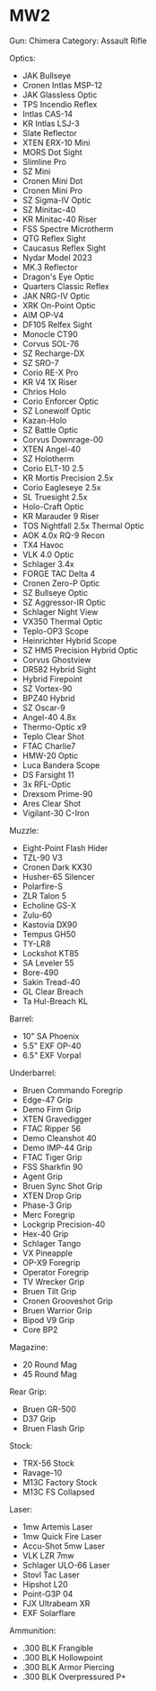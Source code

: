 # MW2

Gun: Chimera
Category: Assault Rifle

Optics:

- JAK Bullseye 
- Cronen Intlas MSP-12 
- JAK Glassless Optic 
- TPS Incendio Reflex 
- Intlas CAS-14 
- KR Intlas LSJ-3 
- Slate Reflector 
- XTEN ERX-10 Mini 
- MORS Dot Sight 
- Slimline Pro
- SZ Mini
- Cronen Mini Dot
- Cronen Mini Pro
- SZ Sigma-IV Optic
- SZ Minitac-40
- KR Minitac-40 Riser 
- FSS Spectre Microtherm 
- QTG Reflex Sight 
- Caucasus Reflex Sight 
- Nydar Model 2023 
- MK.3 Reflector 
- Dragon's Eye Optic 
- Quarters Classic Reflex 
- JAK NRG-IV Optic 
- XRK On-Point Optic
- AIM OP-V4
- DF105 Relfex Sight
- Monocle CT90
- Corvus SOL-76
- SZ Recharge-DX
- SZ SRO-7
- Corio RE-X Pro
- KR V4 1X Riser 
- Chrios Holo 
- Corio Enforcer Optic
- SZ Lonewolf Optic
- Kazan-Holo
- SZ Battle Optic
- Corvus Downrage-00
- XTEN Angel-40
- SZ Holotherm
- Corio ELT-10 2.5 
- KR Mortis Precision 2.5x 
- Corio Eagleseye 2.5x 
- SL Truesight 2.5x 
- Holo-Craft Optic 
- KR Marauder 9 Riser 
- TOS Nightfall 2.5x Thermal Optic 
- AOK 4.0x RQ-9 Recon 
- TX4 Havoc 
- VLK 4.0 Optic
- Schlager 3.4x
- FORGE TAC Delta 4
- Cronen Zero-P Optic
- SZ Bullseye Optic
- SZ Aggressor-IR Optic
- Schlager Night View
- VX350 Thermal Optic
- Teplo-OP3 Scope
- Heinrichter Hybrid Scope 
- SZ HM5 Precision Hybrid Optic 
- Corvus Ghostview 
- DR582 Hybrid Sight
- Hybrid Firepoint
- SZ Vortex-90
- BPZ40 Hybrid
- SZ Oscar-9
- Angel-40 4.8x
- Thermo-Optic x9
- Teplo Clear Shot
- FTAC Charlie7
- HMW-20 Optic
- Luca Bandera Scope
- DS Farsight 11
- 3x RFL-Optic
- Drexsom Prime-90
- Ares Clear Shot
- Vigilant-30 C-Iron

Muzzle:

- Eight-Point Flash Hider
- TZL-90 V3
- Cronen Dark KX30
- Husher-65 Silencer
- Polarfire-S
- ZLR Talon 5
- Echoline GS-X
- Zulu-60
- Kastovia DX90
- Tempus GH50
- TY-LR8
- Lockshot KT85
- SA Leveler 55
- Bore-490
- Sakin Tread-40
- GL Clear Breach
- Ta Hul-Breach KL

Barrel:

- 10" SA Phoenix
- 5.5" EXF OP-40
- 6.5" EXF Vorpal

Underbarrel:

- Bruen Commando Foregrip
- Edge-47 Grip
- Demo Firm Grip
- XTEN Gravedigger
- FTAC Ripper 56
- Demo Cleanshot 40
- Demo IMP-44 Grip
- FTAC Tiger Grip
- FSS Sharkfin 90
- Agent Grip
- Bruen Sync Shot Grip
- XTEN Drop Grip
- Phase-3 Grip
- Merc Foregrip
- Lockgrip Precision-40
- Hex-40 Grip
- Schlager Tango
- VX Pineapple
- OP-X9 Foregrip
- Operator Foregrip
- TV Wrecker Grip
- Bruen Tilt Grip
- Cronen Grooveshot Grip
- Bruen Warrior Grip
- Bipod V9 Grip
- Core BP2

Magazine:

- 20 Round Mag
- 45 Round Mag

Rear Grip:

- Bruen GR-500
- D37 Grip
- Bruen Flash Grip

Stock:

- TRX-56 Stock
- Ravage-10
- M13C Factory Stock
- M13C FS Collapsed

Laser:

- 1mw Artemis Laser
- 1mw Quick Fire Laser
- Accu-Shot 5mw Laser
- VLK LZR 7mw
- Schlager ULO-66 Laser
- Stovl Tac Laser
- Hipshot L20
- Point-G3P 04
- FJX Ultrabeam XR
- EXF Solarflare

Ammunition:

- .300 BLK Frangible
- .300 BLK Hollowpoint
- .300 BLK Armor Piercing
- .300 BLK Overpressured P+
